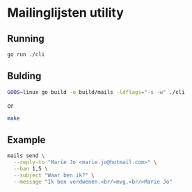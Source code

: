 # Mailinglijsten utility

## Running

```bash
go run ./cli
```

## Bulding

```bash
GOOS=linux go build -o build/mails -ldflags="-s -w" ./cli
```

or

```bash
make
```

## Example

```bash
mails send \
  --reply-to "Marie Jo <marie.jo@hotmail.com>" \
  --ban 1,5 \
  --subject "Waar ben ik?" \
  --message "Ik ben verdwenen.<br/>mvg,<br/>Marie Jo"
```

